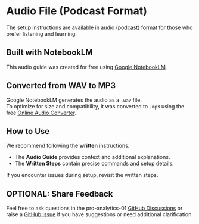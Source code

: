 # Audio File (Podcast Format) 

The setup instructions are available in audio (podcast) format for those who prefer listening and learning.

## Built with NotebookLM

This audio guide was created for free using [Google NotebookLM](https://notebooklm.google.com/).

## Converted from WAV to MP3

Google NotebookLM generates the audio as a `.wav` file.  
To optimize for size and compatibility, it was converted to `.mp3` using the free [Online Audio Converter](https://online-audio-converter.com/).

## How to Use  

We recommend following the **written** instructions.  

- The **Audio Guide** provides context and additional explanations.  
- The **Written Steps** contain precise commands and setup details.  

If you encounter issues during setup, revisit the written steps.

## OPTIONAL: Share Feedback

Feel free to ask questions in the pro-analytics-01 [GitHub Discussions](https://github.com/denisecase/pro-analytics-01/discussions) or raise a [GitHub Issue](https://github.com/denisecase/pro-analytics-01/issues) if you have suggestions or need additional clarification. 
